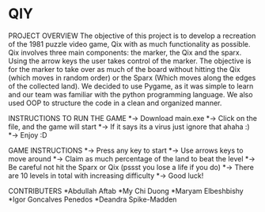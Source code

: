 # QIY

PROJECT OVERVIEW
The objective of this project is to develop a recreation of the 1981 puzzle video game, Qix with as much functionality as possible. Qix involves three main components: the marker, the Qix and the sparx. Using the arrow keys the user takes control of the marker. The objective is for the marker to take over as much of the board without hitting the Qix (which moves in random order) or the Sparx (Which moves along the edges of the collected land). We decided to use Pygame, as it was simple to learn and our team was familiar with the python programming language. We also used OOP to structure the code in a clean and organized manner.

INSTRUCTIONS TO RUN THE GAME
*-> Download main.exe
*-> Click on the file, and the game will start 
*-> If it says its a virus just ignore that ahaha :)
*-> Enjoy :D

GAME INSTRUCTIONS
*-> Press any key to start
*-> Use arrows keys to move around
*-> Claim as much percentage of the land to beat the level 
*-> Be careful not hit the Sparx or Qix (pssst you lose a life if you do)
*-> There are 10 levels in total with increasing difficulty
*-> Good luck!

CONTRIBUTERS
*Abdullah Aftab
*My Chi Duong
*Maryam Elbeshbishy 
*Igor Goncalves Penedos
*Deandra Spike-Madden

